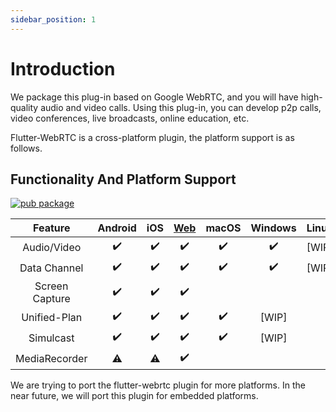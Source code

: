 ```yaml
---
sidebar_position: 1
---
```


# Introduction

We package this plug-in based on Google WebRTC, and you will have high-quality audio and video calls. Using this plug-in, you can develop p2p calls, video conferences, live broadcasts, online education, etc.

Flutter-WebRTC is a cross-platform plugin, the platform support is as follows.

## Functionality And Platform Support 

[![pub package](https://img.shields.io/pub/v/flutter_webrtc.svg)](https://pub.dartlang.org/packages/flutter_webrtc)

| Feature | Android | iOS | [Web](https://flutter.dev/web) | macOS | Windows | Linux | [Fuchsia](https://fuchsia.dev/) | [Embedded](https://github.com/sony/flutter-embedded-linux) |
| :-------------: | :-------------:| :-----: | :-----: | :-----: | :-----: | :-----: | :-----: | :-----: |
| Audio/Video | :heavy_check_mark: | :heavy_check_mark: | :heavy_check_mark: | :heavy_check_mark: | :heavy_check_mark: | [WIP] | | |
| Data Channel | :heavy_check_mark: | :heavy_check_mark: | :heavy_check_mark: | :heavy_check_mark: | :heavy_check_mark: | [WIP] | | |
| Screen Capture | :heavy_check_mark: | :heavy_check_mark: | :heavy_check_mark: | | | | | |
| Unified-Plan | :heavy_check_mark: | :heavy_check_mark: | :heavy_check_mark: | :heavy_check_mark: | [WIP] | | | |
| Simulcast | :heavy_check_mark: | :heavy_check_mark: | :heavy_check_mark: | :heavy_check_mark: | [WIP] | | | |
| MediaRecorder| :warning: | :warning: | :heavy_check_mark: | | | | | |

We are trying to port the flutter-webrtc plugin for more platforms. In the near future, we will port this plugin for embedded platforms.
